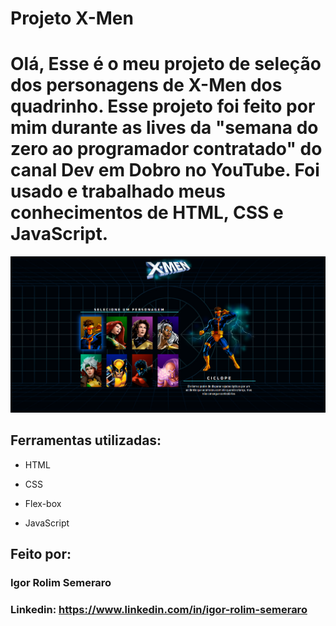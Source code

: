 # Projeto X-Men

# Olá, Esse é o meu projeto de seleção dos personagens de X-Men dos quadrinho. Esse projeto foi feito por mim durante as lives da "semana do zero ao programador contratado" do canal Dev em Dobro no YouTube. Foi usado e trabalhado meus conhecimentos de HTML, CSS e JavaScript.

![image](https://raw.githubusercontent.com/IgorRolimSemeraro/x-men/main/src/imagens/projeto-x-men.png)

## Ferramentas utilizadas:

* HTML

* CSS

* Flex-box

* JavaScript

## Feito por:

### Igor Rolim Semeraro

### Linkedin: https://www.linkedin.com/in/igor-rolim-semeraro